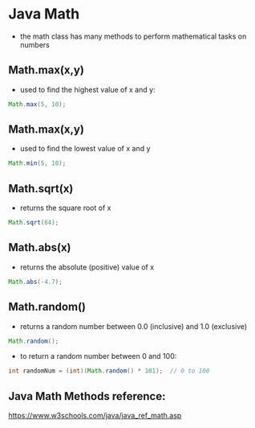 # Java Math

- the math class has many methods to perform mathematical tasks on numbers

## Math.max(x,y)

- used to find the highest value of x and y:

```java
Math.max(5, 10);
```

## Math.max(x,y)

- used to find the lowest value of x and y

```java
Math.min(5, 10);
```

## Math.sqrt(x)

- returns the square root of x

```java
Math.sqrt(64);
```

## Math.abs(x)

- returns the absolute (positive) value of x

```java
Math.abs(-4.7);
```

## Math.random()

- returns a random number between 0.0 (inclusive) and 1.0 (exclusive)

```java
Math.random();
```

- to return a random number between 0 and 100:

```java
int randomNum = (int)(Math.random() * 101);  // 0 to 100
```

## Java Math Methods reference:

https://www.w3schools.com/java/java_ref_math.asp
